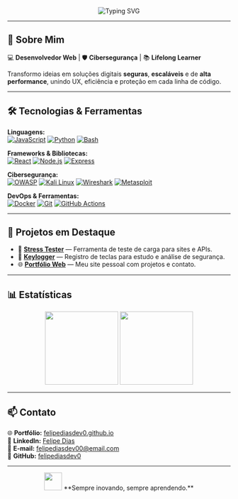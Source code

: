 <!-- Banner de Boas-Vindas -->
<p align="center">
  <img src="https://readme-typing-svg.demolab.com?font=Fira+Code&size=28&pause=1000&color=00F700&center=true&vCenter=true&width=800&lines=Ol%C3%A1%2C+eu+sou+Felipe+Dias!;Desenvolvedor+Web+%F0%9F%92%BB;Especialista+em+Ciberseguran%C3%A7a+%F0%9F%9B%A1%EF%B8%8F;Apaixonado+por+Tecnologia+%F0%9F%94%A5;Aprendizado+Cont%C3%ADnuo+%F0%9F%93%96" alt="Typing SVG">
</p>

---

## 🚀 Sobre Mim
💻 **Desenvolvedor Web** | 🛡️ **Cibersegurança** | 📚 **Lifelong Learner**  

Transformo ideias em soluções digitais **seguras**, **escaláveis** e de **alta performance**, unindo UX, eficiência e proteção em cada linha de código.

---

## 🛠️ Tecnologias & Ferramentas

**Linguagens:**  
[![JavaScript](https://img.shields.io/badge/JavaScript-000000?style=for-the-badge&logo=javascript&logoColor=F7DF1E)](https://developer.mozilla.org/pt-BR/docs/Web/JavaScript)
[![Python](https://img.shields.io/badge/Python-000000?style=for-the-badge&logo=python&logoColor=3776AB)](https://www.python.org/)
[![Bash](https://img.shields.io/badge/Bash-000000?style=for-the-badge&logo=gnubash&logoColor=4EAA25)](https://www.gnu.org/software/bash/)

**Frameworks & Bibliotecas:**  
[![React](https://img.shields.io/badge/React-000000?style=for-the-badge&logo=react&logoColor=61DAFB)](https://reactjs.org/)
[![Node.js](https://img.shields.io/badge/Node.js-000000?style=for-the-badge&logo=nodedotjs&logoColor=339933)](https://nodejs.org/)
[![Express](https://img.shields.io/badge/Express-000000?style=for-the-badge&logo=express&logoColor=white)](https://expressjs.com/)

**Cibersegurança:**  
[![OWASP](https://img.shields.io/badge/OWASP-000000?style=for-the-badge&logo=owasp&logoColor=white)](https://owasp.org/)
[![Kali Linux](https://img.shields.io/badge/Kali%20Linux-000000?style=for-the-badge&logo=kalilinux&logoColor=blue)](https://www.kali.org/)
[![Wireshark](https://img.shields.io/badge/Wireshark-000000?style=for-the-badge&logo=wireshark&logoColor=1679A7)](https://www.wireshark.org/)
[![Metasploit](https://img.shields.io/badge/Metasploit-000000?style=for-the-badge&logo=metasploit&logoColor=003E54)](https://www.metasploit.com/)

**DevOps & Ferramentas:**  
[![Docker](https://img.shields.io/badge/Docker-000000?style=for-the-badge&logo=docker&logoColor=2496ED)](https://www.docker.com/)
[![Git](https://img.shields.io/badge/Git-000000?style=for-the-badge&logo=git&logoColor=F05032)](https://git-scm.com/)
[![GitHub Actions](https://img.shields.io/badge/GitHub%20Actions-000000?style=for-the-badge&logo=githubactions&logoColor=2088FF)](https://github.com/features/actions)

---

## 📌 Projetos em Destaque
- 🔐 **[Stress Tester](https://github.com/felipediasdev0/stress-tester)** — Ferramenta de teste de carga para sites e APIs.  
- 🧰 **[Keylogger](https://github.com/felipediasdev0/keylogger)** — Registro de teclas para estudo e análise de segurança.  
- 🌐 **[Portfólio Web](https://felipediasdev0.github.io/)** — Meu site pessoal com projetos e contato.

---

## 📊 Estatísticas

<p align="center">
  <img src="https://github-readme-streak-stats.herokuapp.com/?user=felipediasdev0&theme=radical" height="165"/>
  <img src="https://github-readme-stats.vercel.app/api/top-langs/?username=felipediasdev0&layout=compact&theme=radical" height="165"/>
</p>

---

## 📫 Contato
🌐 **Portfólio:** [felipediasdev0.github.io](https://felipediasdev0.github.io/)  
💼 **LinkedIn:** [Felipe Dias](https://linkedin.com/in/felipediasdev00)  
📧 **E-mail:** [felipediasdev00@email.com](mailto:felipediasdev00@email.com)  
🐙 **GitHub:** [felipediasdev0](https://github.com/felipediasdev0)  

---

<p align="center">
  <img src="https://media.giphy.com/media/hvRJCLFzcasrR4ia7z/giphy.gif" width="40"> **Sempre inovando, sempre aprendendo.**
</p>
